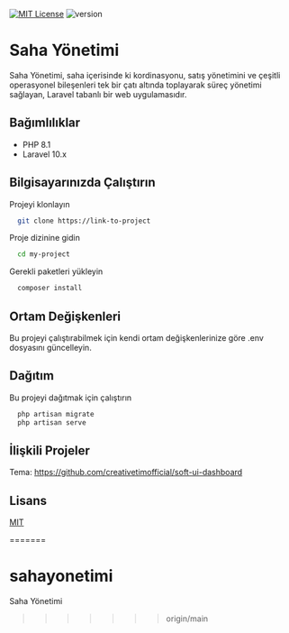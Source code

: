[![MIT License](https://img.shields.io/badge/License-MIT-green.svg)](https://choosealicense.com/licenses/mit/)
![version](https://img.shields.io/badge/version-1.0.0-blue.svg)

# Saha Yönetimi

Saha Yönetimi, saha içerisinde ki kordinasyonu, satış yönetimini ve çeşitli operasyonel bileşenleri tek bir çatı altında toplayarak süreç yönetimi sağlayan, Laravel tabanlı bir web uygulamasıdır.

## Bağımlılıklar

-   PHP 8.1
-   Laravel 10.x

## Bilgisayarınızda Çalıştırın

Projeyi klonlayın

```bash
  git clone https://link-to-project
```

Proje dizinine gidin

```bash
  cd my-project
```

Gerekli paketleri yükleyin

```bash
  composer install
```

## Ortam Değişkenleri

Bu projeyi çalıştırabilmek için kendi ortam değişkenlerinize göre .env dosyasını güncelleyin.

## Dağıtım

Bu projeyi dağıtmak için çalıştırın

```bash
  php artisan migrate
  php artisan serve
```

## İlişkili Projeler

Tema: https://github.com/creativetimofficial/soft-ui-dashboard

## Lisans

[MIT](https://choosealicense.com/licenses/mit/)

=======

# sahayonetimi

Saha Yönetimi

> > > > > > > origin/main
